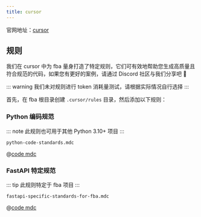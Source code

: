 ```yaml
---
title: cursor
---
```


官网地址：[cursor](https://www.cursor.com/)

## 规则

我们在 cursor 中为 fba 量身打造了特定规则，它们可有效地帮助您生成高质量且符合规范的代码，如果您有更好的案例，请通过
Discord 社区与我们分享吧 🤗

::: warning
我们未对规则进行 token 消耗量测试，请根据实际情况自行选择
:::

首先，在 fba 根目录创建 `.cursor/rules` 目录，然后添加以下规则：

### Python 编码规范

::: note
此规则也可用于其他 Python 3.10+ 项目
:::

`python-code-standards.mdc`

@[code mdc](../../code/python-code-standards.mdc)

### FastAPI 特定规范

::: tip
此规则特定于 fba 项目
:::

`fastapi-specific-standards-for-fba.mdc`

@[code mdc](../../code/fastapi-specific-standards-for-fba.mdc)